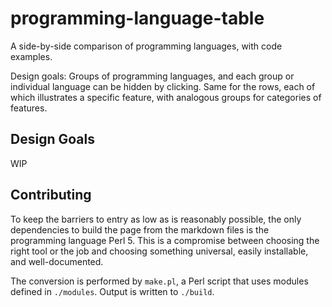 # programming-language-table

A side-by-side comparison of programming languages, with code examples.

Design goals: Groups of programming languages, and each group or individual language can be hidden
by clicking. Same for the rows, each of which illustrates a specific feature, with analogous groups
for categories of features.

## Design Goals

WIP

## Contributing

To keep the barriers to entry as low as is reasonably possible, the only dependencies to build the
page from the markdown files is the programming language Perl 5. This is a compromise between
choosing the right tool or the job and choosing something universal, easily installable, and
well-documented.

The conversion is performed by `make.pl`, a Perl script that uses modules defined in `./modules`.
Output is written to `./build`.
